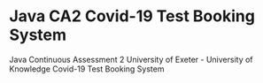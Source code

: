# Java CA2 Covid-19 Test Booking System 
 Java Continuous Assessment 2 University of Exeter - University of Knowledge Covid-19 Test Booking System
